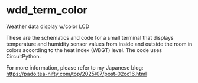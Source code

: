 # wdd_term_color
Weather data display w/color LCD

These are the schematics and code for a small terminal that displays temperature and humidity sensor values from inside and outside the room in colors according to the heat index (WBGT) level. The code uses CircuitPython.

For more information, please refer to my Japanese blog:<br />
https://pado.tea-nifty.com/top/2025/07/post-02cc16.html
